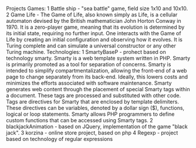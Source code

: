 Projects
Games:
1 Battle ship - "sea battle" game, field size 1x10 and 10x10.
2 Game Life - The Game of Life, also known simply as Life, is a cellular automaton devised by the British mathematician John Horton Conway in 1970. It is a zero-player game, meaning that its evolution is determined by its initial state, requiring no further input. One interacts with the Game of Life by creating an initial configuration and observing how it evolves. It is Turing complete and can simulate a universal constructor or any other Turing machine.
Technologies: 
1 SmartyBaseP - prohect based on technology smarty. Smarty is a web template system written in PHP. Smarty is primarily promoted as a tool for separation of concerns. Smarty is intended to simplify compartmentalization, allowing the front-end of a web page to change separately from its back-end. Ideally, this lowers costs and minimizes the efforts associated with software maintenance.
Smarty generates web content through the placement of special Smarty tags within a document. These tags are processed and substituted with other code. Tags are directives for Smarty that are enclosed by template delimiters. These directives can be variables, denoted by a dollar sign ($), functions, logical or loop statements. Smarty allows PHP programmers to define custom functions that can be accessed using Smarty tags.
2 blackjackAnimation - based on JQuery, implementation of the game "black jack".
3 korzina - online store project, based on php
4 Regexp - project based on technology of regular expressions
